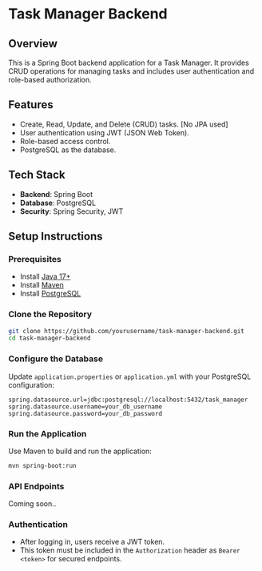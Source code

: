 # Task Manager Backend

## Overview
This is a Spring Boot backend application for a Task Manager. It provides CRUD operations for managing tasks and includes user authentication and role-based authorization.

## Features
- Create, Read, Update, and Delete (CRUD) tasks. [No JPA used]
- User authentication using JWT (JSON Web Token).
- Role-based access control.
- PostgreSQL as the database.

## Tech Stack
- **Backend**: Spring Boot
- **Database**: PostgreSQL
- **Security**: Spring Security, JWT

## Setup Instructions

### Prerequisites
- Install [Java 17+](https://www.oracle.com/java/technologies/javase/jdk17-archive-downloads.html)
- Install [Maven](https://maven.apache.org/download.cgi)
- Install [PostgreSQL](https://www.postgresql.org/download/)

### Clone the Repository
```sh
git clone https://github.com/yourusername/task-manager-backend.git
cd task-manager-backend
```

### Configure the Database
Update `application.properties` or `application.yml` with your PostgreSQL configuration:
```properties
spring.datasource.url=jdbc:postgresql://localhost:5432/task_manager
spring.datasource.username=your_db_username
spring.datasource.password=your_db_password
```

### Run the Application
Use Maven to build and run the application:
```sh
mvn spring-boot:run
```

### API Endpoints
Coming soon..

### Authentication
- After logging in, users receive a JWT token.
- This token must be included in the `Authorization` header as `Bearer <token>` for secured endpoints.

